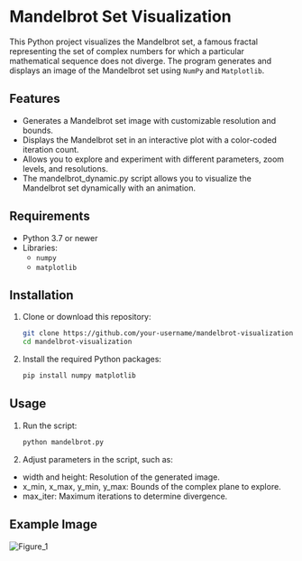 # Mandelbrot Set Visualization

This Python project visualizes the Mandelbrot set, a famous fractal representing the set of complex numbers for which a particular mathematical sequence does not diverge. The program generates and displays an image of the Mandelbrot set using `NumPy` and `Matplotlib`.

## Features
- Generates a Mandelbrot set image with customizable resolution and bounds.
- Displays the Mandelbrot set in an interactive plot with a color-coded iteration count.
- Allows you to explore and experiment with different parameters, zoom levels, and resolutions.
- The mandelbrot_dynamic.py script allows you to visualize the Mandelbrot set dynamically with an animation.

## Requirements
- Python 3.7 or newer
- Libraries:
  - `numpy`
  - `matplotlib`

## Installation
1. Clone or download this repository:
   ```bash
   git clone https://github.com/your-username/mandelbrot-visualization.git
   cd mandelbrot-visualization
   ```
   
2. Install the required Python packages:
   ```bash
   pip install numpy matplotlib
   ```
## Usage
1. Run the script:
   ```bash
   python mandelbrot.py
   ```
   
2. Adjust parameters in the script, such as:
* width and height: Resolution of the generated image.
* x_min, x_max, y_min, y_max: Bounds of the complex plane to explore.
* max_iter: Maximum iterations to determine divergence.


## Example Image

![Figure_1](https://github.com/user-attachments/assets/9e3e05a7-8e2b-4b39-a6ab-07f878ff8587)

